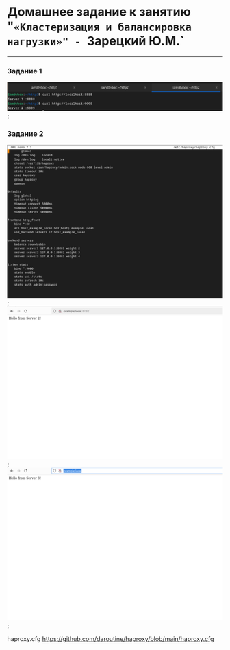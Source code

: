 # Домашнее задание к занятию "`«Кластеризация и балансировка нагрузки»" - `Зарецкий Ю.М.`

---

### Задание 1

![задание1](https://github.com/daroutine/haproxy/blob/main/1.png);


### Задание 2

![задание2](https://github.com/daroutine/haproxy/blob/main/haproxy1.png);
![задание2.2](https://github.com/daroutine/haproxy/blob/main/2-3.png);
![задание2.3](https://github.com/daroutine/haproxy/blob/main/2-4.png);

 haproxy.cfg https://github.com/daroutine/haproxy/blob/main/haproxy.cfg
